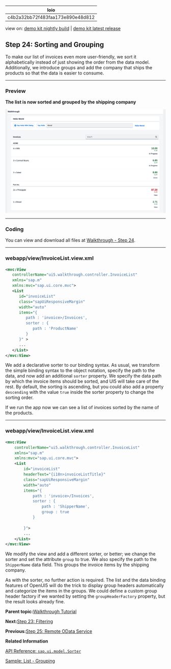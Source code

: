 <!-- loioc4b2a32bb72f483faa173e890e48d812 -->

| loio |
| -----|
| c4b2a32bb72f483faa173e890e48d812 |

<div id="loio">

view on: [demo kit nightly build](https://sdk.openui5.org/nightly/#/topic/c4b2a32bb72f483faa173e890e48d812) | [demo kit latest release](https://sdk.openui5.org/topic/c4b2a32bb72f483faa173e890e48d812)</div>

## Step 24: Sorting and Grouping

To make our list of invoices even more user-friendly, we sort it alphabetically instead of just showing the order from the data model. Additionally, we introduce groups and add the company that ships the products so that the data is easier to consume.

***

### Preview

  
  
**The list is now sorted and grouped by the shipping company**

![A list of invoices is displayed](images/loio33f71b44bb644d1fa2a0ab14f1fcc02a_LowRes.png "The list is now sorted and grouped by the shipping company")

***

<a name="loioc4b2a32bb72f483faa173e890e48d812__section_sxl_41l_syb"/>

### Coding

You can view and download all files at [Walkthrough - Step 24](https://sdk.openui5.org/entity/sap.m.tutorial.walkthrough/sample/sap.m.tutorial.walkthrough.24).

***

<a name="loioc4b2a32bb72f483faa173e890e48d812__section_txl_41l_syb"/>

### webapp/view/InvoiceList.view.xml

```xml
<mvc:View
   controllerName="ui5.walkthrough.controller.InvoiceList"
   xmlns="sap.m"
   xmlns:mvc="sap.ui.core.mvc">
   <List
      id="invoiceList"
      class="sapUiResponsiveMargin"
      width="auto"
      items="{
         path : 'invoice>/Invoices',
         sorter : {
            path : 'ProductName' 
         }
      }" >
      ...
   </List>
</mvc:View>
```

We add a declarative sorter to our binding syntax. As usual, we transform the simple binding syntax to the object notation, specify the path to the data, and now add an additional `sorter` property. We specify the data path by which the invoice items should be sorted, and UI5 will take care of the rest. By default, the sorting is ascending, but you could also add a property `descending` with the value `true` inside the sorter property to change the sorting order.

If we run the app now we can see a list of invoices sorted by the name of the products.

***

### webapp/view/InvoiceList.view.xml

```xml
<mvc:View
    controllerName="ui5.walkthrough.controller.InvoiceList"
    xmlns="sap.m"
    xmlns:mvc="sap.ui.core.mvc">
    <List
        id="invoiceList"
        headerText="{i18n>invoiceListTitle}"
        class="sapUiResponsiveMargin"
        width="auto"
        items="{
            path : 'invoice>/Invoices',
            sorter : {
                path : 'ShipperName',
                group : true
            }

        }">
        ...
    </List>
</mvc:View>
```

We modify the view and add a different sorter, or better; we change the sorter and set the attribute `group` to true. We also specify the path to the `ShipperName` data field. This groups the invoice items by the shipping company.

As with the sorter, no further action is required. The list and the data binding features of OpenUI5 will do the trick to display group headers automatically and categorize the items in the groups. We could define a custom group header factory if we wanted by setting the `groupHeaderFactory` property, but the result looks already fine.

**Parent topic:**[Walkthrough Tutorial](Walkthrough_Tutorial_3da5f4b.md "In this tutorial we will introduce you to all major development paradigms of OpenUI5.")

**Next:**[Step 23: Filtering](Step_23_Filtering_5295470.md "In this step, we add a search field for our product list and define a filter that represents the search term. When searching, the list is automatically updated to show only the items that match the search term.")

**Previous:**[Step 25: Remote OData Service](Step_25_Remote_OData_Service_4406244.md "So far we have worked with local JSON data, but now we will access a real OData service to visualize remote data.")

**Related Information**  


[API Reference: `sap.ui.model.Sorter`](https://sdk.openui5.org/api/sap.ui.model.Sorter)

[Sample: List - Grouping](https://sdk.openui5.org/entity/sap.m.List/sample/sap.m.sample.ListGrouping)

